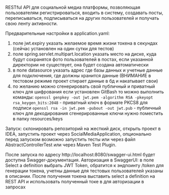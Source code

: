 RESTful API для социальной медиа платформы, позволяющая пользователям регистрироваться, входить в систему, создавать посты, переписываться, подписываться на других пользователей и получать свою ленту активности.

Предварительные настройки в application.yaml: 
1. поле jwt.expiry указать желаемое время жизни токена в секундах (сейчас установлен на один сутки для тестов)
2. поле spring.servlet.multipart.location указать место на диске, куда будут сохранятся фото пользователей в постах, если указанной директории не существует, она будет создана автоматически
3. в поле datasource указать адрес где базы данных и учетные данные для подключения, где должны хранится данные (ВНИМАНИЕ в тестовом режиме проект стирает данные в бд и накатывает свои)
4. по желанию можно сгенерировать свой публичный и приватный ключ для шифрования если установлен GitBash то можно выполнить команды:
`openssl genpkey -out jwt.pem -algorithm RSA -pkeyopt rsa_keygen_bits:2048` - приватный ключ в формате PKCS8 для подписи
`openssl rsa -in jwt.pem -pubout -out jwt.pub` - публичный ключ для декодирования
сгенерированные ключи нужно поместить в папку resources/keys


Запуск: склонировать репозиторий на жесткий диск, открыть проект в IDEA, запустить проект через SocialMediaApplication, опционально перед запуском возможно запустить тесты или через файл AbstractControllerTest или через Maven Test Plugin.

После запуска по адресу http://localhost:8080/swagger-ui.html будет доступна Swagger-документация.
Авторизация в SwaggerUI: в поле Select a definition выбрать JWT Token, обратится к эндпоинту /token для генерации токена, учетны данные для тестовых пользователей указаны в описании.
После получения токена выставить select a definition на REST API и использовать полученный токе в для авторизации в запросах
